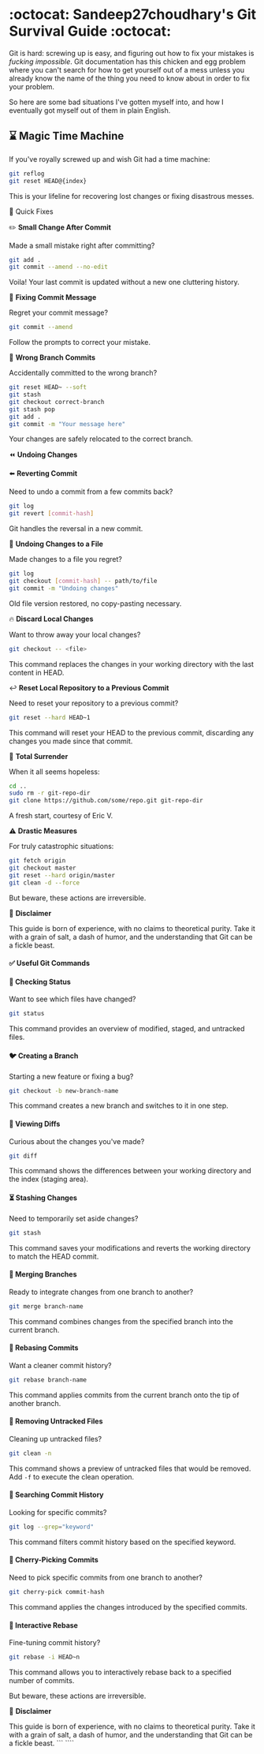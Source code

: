 # :octocat: Sandeep27choudhary's Git Survival Guide :octocat:

Git is hard: screwing up is easy, and figuring out how to fix your mistakes is *fucking impossible*. Git documentation has this chicken and egg problem where you can't search for how to get yourself out of a mess unless you already know the name of the thing you need to know about in order to fix your problem.

So here are some bad situations I've gotten myself into, and how I eventually got myself out of them in plain English.

## :hourglass: Magic Time Machine

If you've royally screwed up and wish Git had a time machine:

```bash
git reflog
git reset HEAD@{index}
```

This is your lifeline for recovering lost changes or fixing disastrous messes.

:wrench: Quick Fixes

:pencil2: **Small Change After Commit**

Made a small mistake right after committing?

```bash
git add .
git commit --amend --no-edit
```

Voila! Your last commit is updated without a new one cluttering history.

:pencil: **Fixing Commit Message**

Regret your commit message?

```bash
git commit --amend
```

Follow the prompts to correct your mistake.

:twisted_rightwards_arrows: **Wrong Branch Commits**

Accidentally committed to the wrong branch?

```bash
git reset HEAD~ --soft
git stash
git checkout correct-branch
git stash pop
git add .
git commit -m "Your message here"
```

Your changes are safely relocated to the correct branch.

:rewind: **Undoing Changes**

:arrow_left: **Reverting Commit**

Need to undo a commit from a few commits back?

```bash
git log
git revert [commit-hash]
```

Git handles the reversal in a new commit.

:file_folder: **Undoing Changes to a File**

Made changes to a file you regret?

```bash
git log
git checkout [commit-hash] -- path/to/file
git commit -m "Undoing changes"
```

Old file version restored, no copy-pasting necessary.

:fire: **Discard Local Changes**

Want to throw away your local changes?

```bash
git checkout -- <file>
```

This command replaces the changes in your working directory with the last content in HEAD.

:leftwards_arrow_with_hook: **Reset Local Repository to a Previous Commit**

Need to reset your repository to a previous commit?

```bash
git reset --hard HEAD~1
```

This command will reset your HEAD to the previous commit, discarding any changes you made since that commit.

:arrows_counterclockwise: **Total Surrender**

When it all seems hopeless:

```bash
cd ..
sudo rm -r git-repo-dir
git clone https://github.com/some/repo.git git-repo-dir
```

A fresh start, courtesy of Eric V.

:warning: **Drastic Measures**

For truly catastrophic situations:

```bash
git fetch origin
git checkout master
git reset --hard origin/master
git clean -d --force
```

But beware, these actions are irreversible.

:page_with_curl: **Disclaimer**

This guide is born of experience, with no claims to theoretical purity. Take it with a grain of salt, a dash of humor, and the understanding that Git can be a fickle beast.

#### :white_check_mark: Useful Git Commands

#### :mag_right: Checking Status

Want to see which files have changed?

```bash
git status
```

This command provides an overview of modified, staged, and untracked files.

#### :bird: Creating a Branch

Starting a new feature or fixing a bug?

```bash
git checkout -b new-branch-name
```

This command creates a new branch and switches to it in one step.

#### :bookmark_tabs: Viewing Diffs

Curious about the changes you've made?

```bash
git diff
```

This command shows the differences between your working directory and the index (staging area).

#### :hourglass_flowing_sand: Stashing Changes

Need to temporarily set aside changes?

```bash
git stash
```

This command saves your modifications and reverts the working directory to match the HEAD commit.

#### :twisted_rightwards_arrows: Merging Branches

Ready to integrate changes from one branch to another?

```bash
git merge branch-name
```

This command combines changes from the specified branch into the current branch.

#### :arrows_counterclockwise: Rebasing Commits

Want a cleaner commit history?

```bash
git rebase branch-name
```

This command applies commits from the current branch onto the tip of another branch.

#### :file_folder: Removing Untracked Files

Cleaning up untracked files?

```bash
git clean -n
```

This command shows a preview of untracked files that would be removed. Add `-f` to execute the clean operation.

#### :mag_right: Searching Commit History

Looking for specific commits?

```bash
git log --grep="keyword"
```

This command filters commit history based on the specified keyword.

#### :arrows_counterclockwise: Cherry-Picking Commits

Need to pick specific commits from one branch to another?

```bash
git cherry-pick commit-hash
```

This command applies the changes introduced by the specified commits.

#### :twisted_rightwards_arrows: Interactive Rebase

Fine-tuning commit history?

```bash
git rebase -i HEAD~n
```

This command allows you to interactively rebase back to a specified number of commits.


But beware, these actions are irreversible.

:page_with_curl: **Disclaimer**

This guide is born of experience, with no claims to theoretical purity. Take it with a grain of salt, a dash of humor, and the understanding that Git can be a fickle beast.
``` ````
